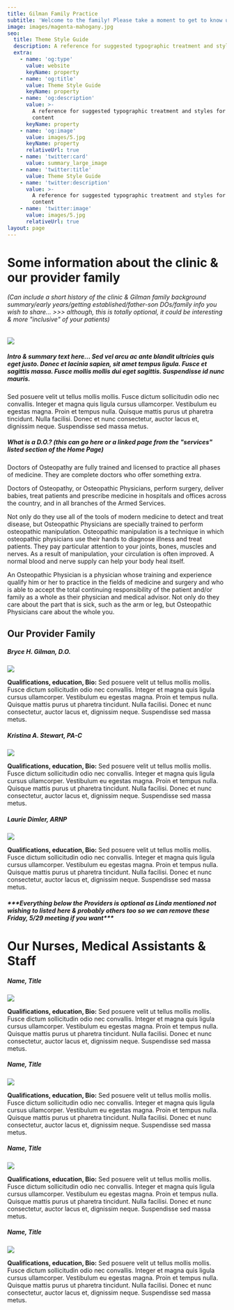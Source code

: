 ```yaml
---
title: Gilman Family Practice
subtitle: 'Welcome to the family! Please take a moment to get to know us better :)'
image: images/magenta-mahogany.jpg
seo:
  title: Theme Style Guide
  description: A reference for suggested typographic treatment and styles for your content
  extra:
    - name: 'og:type'
      value: website
      keyName: property
    - name: 'og:title'
      value: Theme Style Guide
      keyName: property
    - name: 'og:description'
      value: >-
        A reference for suggested typographic treatment and styles for your
        content
      keyName: property
    - name: 'og:image'
      value: images/5.jpg
      keyName: property
      relativeUrl: true
    - name: 'twitter:card'
      value: summary_large_image
    - name: 'twitter:title'
      value: Theme Style Guide
    - name: 'twitter:description'
      value: >-
        A reference for suggested typographic treatment and styles for your
        content
    - name: 'twitter:image'
      value: images/5.jpg
      relativeUrl: true
layout: page
---
```

# **Some information about the clinic & our provider family**

###### (Can include a short history of the clinic & Gilman family background summary/early years/getting established/father-son DOs/family info you wish to share... >>> although, this is totally optional, it could be interesting & more "inclusive" of your patients)

![](https://via.placeholder.com/500/09f/fff.png)

##### **Intro & summary text here.**.. Sed vel arcu ac ante blandit ultricies quis eget justo. Donec et lacinia sapien, sit amet tempus ligula. Fusce et sagittis massa. Fusce mollis mollis dui eget sagittis. Suspendisse id nunc mauris.

Sed posuere velit ut tellus mollis mollis. Fusce dictum sollicitudin odio nec convallis. Integer et magna quis ligula cursus ullamcorper. Vestibulum eu egestas magna. Proin et tempus nulla. Quisque mattis purus ut pharetra tincidunt. Nulla facilisi. Donec et nunc consectetur, auctor lacus et, dignissim neque. Suspendisse sed massa metus.

##### **What is a D.O.? (this can go here or a linked page from the "services" listed section of the Home Page)**

Doctors of Osteopathy are fully trained and licensed to practice all  phases of medicine. They are complete doctors who offer something extra.

Doctors of Osteopathy, or Osteopathic Physicians, perform surgery, deliver babies, treat patients and prescribe medicine in hospitals and offices across the country, and in all branches of the Armed Services.

Not only do they use all of the tools of modern medicine to detect and treat disease, but Osteopathic Physicians are specially trained to perform osteopathic manipulation. Osteopathic manipulation is a technique in which osteopathic physicians use their hands to diagnose illness and treat patients. They pay particular attention to your joints, bones, muscles and nerves. As a result of manipulation, your circulation is often improved. A normal blood and nerve supply can help your body heal itself.

An Osteopathic Physician is a physician whose training and experience qualify him or her to practice in the fields of medicine and surgery and who is able to accept the total continuing responsibility of the patient and/or family as a whole as their physician and medical advisor. Not only do they care about the part that is sick, such as the arm or leg, but Osteopathic Physicians care about the whole you.

## **Our Provider Family**

##### **Bryce H. Gilman, D.O.**

![](https://via.placeholder.com/100/09f/fff.png)

**Qualifications, education, Bio:** Sed posuere velit ut tellus mollis mollis. Fusce dictum sollicitudin odio nec convallis. Integer et magna quis ligula cursus ullamcorper. Vestibulum eu egestas magna. Proin et tempus nulla. Quisque mattis purus ut pharetra tincidunt. Nulla facilisi. Donec et nunc consectetur, auctor lacus et, dignissim neque. Suspendisse sed massa metus.

##### **Kristina A. Stewart, PA-C**

![](https://via.placeholder.com/100/09f/fff.png)

**Qualifications, education, Bio:** Sed posuere velit ut tellus mollis mollis. Fusce dictum sollicitudin odio nec convallis. Integer et magna quis ligula cursus ullamcorper. Vestibulum eu egestas magna. Proin et tempus nulla. Quisque mattis purus ut pharetra tincidunt. Nulla facilisi. Donec et nunc consectetur, auctor lacus et, dignissim neque. Suspendisse sed massa metus.

##### **Laurie Dimler, ARNP**

![](https://via.placeholder.com/100/09f/fff.png)

**Qualifications, education, Bio:** Sed posuere velit ut tellus mollis mollis. Fusce dictum sollicitudin odio nec convallis. Integer et magna quis ligula cursus ullamcorper. Vestibulum eu egestas magna. Proin et tempus nulla. Quisque mattis purus ut pharetra tincidunt. Nulla facilisi. Donec et nunc consectetur, auctor lacus et, dignissim neque. Suspendisse sed massa metus.

##### ***\*\*\*Everything below the Providers is optional as Linda mentioned not wishing to listed here & probably others too so we can remove these Friday, 5/29 meeting if you want\*\*\****

# **Our Nurses, Medical Assistants & Staff**

##### **Name, Title**

![](https://via.placeholder.com/100/09f/fff.png)

**Qualifications, education, Bio:** Sed posuere velit ut tellus mollis mollis. Fusce dictum sollicitudin odio nec convallis. Integer et magna quis ligula cursus ullamcorper. Vestibulum eu egestas magna. Proin et tempus nulla. Quisque mattis purus ut pharetra tincidunt. Nulla facilisi. Donec et nunc consectetur, auctor lacus et, dignissim neque. Suspendisse sed massa metus.

##### **Name, Title**

![](https://via.placeholder.com/100/09f/fff.png)

**Qualifications, education, Bio:** Sed posuere velit ut tellus mollis mollis. Fusce dictum sollicitudin odio nec convallis. Integer et magna quis ligula cursus ullamcorper. Vestibulum eu egestas magna. Proin et tempus nulla. Quisque mattis purus ut pharetra tincidunt. Nulla facilisi. Donec et nunc consectetur, auctor lacus et, dignissim neque. Suspendisse sed massa metus.

##### **Name, Title**

![](https://via.placeholder.com/100/09f/fff.png)

**Qualifications, education, Bio:** Sed posuere velit ut tellus mollis mollis. Fusce dictum sollicitudin odio nec convallis. Integer et magna quis ligula cursus ullamcorper. Vestibulum eu egestas magna. Proin et tempus nulla. Quisque mattis purus ut pharetra tincidunt. Nulla facilisi. Donec et nunc consectetur, auctor lacus et, dignissim neque. Suspendisse sed massa metus.

##### **Name, Title**

![](https://via.placeholder.com/100/09f/fff.png)

**Qualifications, education, Bio:** Sed posuere velit ut tellus mollis mollis. Fusce dictum sollicitudin odio nec convallis. Integer et magna quis ligula cursus ullamcorper. Vestibulum eu egestas magna. Proin et tempus nulla. Quisque mattis purus ut pharetra tincidunt. Nulla facilisi. Donec et nunc consectetur, auctor lacus et, dignissim neque. Suspendisse sed massa metus.
